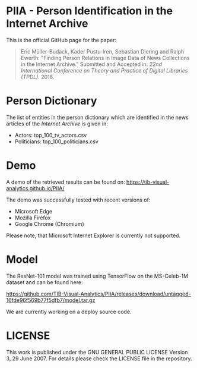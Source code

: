 # PIIA - Person Identification in the Internet Archive
This is the official GitHub page for the paper:

> Eric Müller-Budack, Kader Pustu-Iren, Sebastian Diering and Ralph Ewerth:
"Finding Person Relations in Image Data of News Collections in the Internet Archive."
Submitted and Accepted in: *22nd International Conference on Theory and Practice of Digital Libraries (TPDL).* 2018.

# Person Dictionary

The list of entities in the person dictionary which are identified in the news articles of the *Internet Archive* is given in:
* Actors: top_100_tv_actors.csv
* Politicians: top_100_politicians.csv

# Demo

A demo of the retrieved results can be found on:
https://tib-visual-analytics.github.io/PIIA/

The demo was successfully tested with recent versions of:
* Microsoft Edge
* Mozilla Firefox
* Google Chrome (Chromium)

Please note, that Microsoft Internet Explorer is currently not supported.

# Model

The ResNet-101 model was trained using TensorFlow on the MS-Celeb-1M dataset and can be found here:

https://github.com/TIB-Visual-Analytics/PIIA/releases/download/untagged-16fde96f569b77f5dfb7/model.tar.gz

We are currently working on a deploy source code.

# LICENSE

This work is published under the GNU GENERAL PUBLIC LICENSE Version 3, 29 June 2007. For details please check the LICENSE file in the repository.
